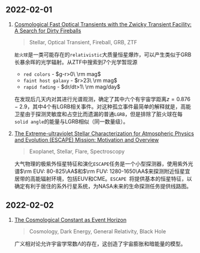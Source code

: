 ## 2022-02-01

1. [Cosmological Fast Optical Transients with the Zwicky Transient Facility: A Search for Dirty Fireballs](https://arxiv.org/abs/2201.12366)

   > Stellar, Optical Transient, Fireball, GRB, ZTF

   `脏火球`是一类可能存在的`relativistic`大质量恒星爆炸，可以产生类似于GRB长暴余晖的光学辐射。从ZTF中搜索到7个光学暂现源

   - `red colors` - $g-r>0\ \rm mag$
   - `faint host galaxy` - $r>23\ \rm mag$
   - `rapid fading` - $dr/dt>1\ \rm mag/day$

   在发现后几天内对其进行光谱观测，确定了其中六个有宇宙学距离$z=0.876-2.9$，其中4个有LGRB相关事件。对这种孤立事件最简单的解释就是，高能卫星由于探测灵敏度和占空比而遗漏的普通`LGRB`，但是排除了脏火球在每`solid angle`的能量与LGRB相似（同一数量级）。

2. [The Extreme-ultraviolet Stellar Characterization for Atmospheric Physics and Evolution (ESCAPE) Mission: Motivation and Overview](https://arxiv.org/abs/2201.13219)

   > Exoplanet, Stellar, Flare, Spectroscopy

   大气物理的极紫外恒星特征和演化`ESCAPE`任务是一个小型探测器，使用紫外光谱$\rm EUV: 80-825\AA$和$\rm FUV: 1280-1650\AA$来探测附近恒星宜居带的高能辐射环境，包括EUV和CME。`ESCAPE `将提供基本的恒星特征，以确定有利于居住的系外行星系统，为NASA未来的生命探测任务提供线路图。

## 2022-02-02

1. [The Cosmological Constant as Event Horizon](https://arxiv.org/abs/2202.00641)

   > Cosmology, Dark Energy, General Relativity, Black Hole

   广义相对论允许宇宙学常数$\Lambda$的存在，这创造了宇宙膨胀和暗能量的模型。
